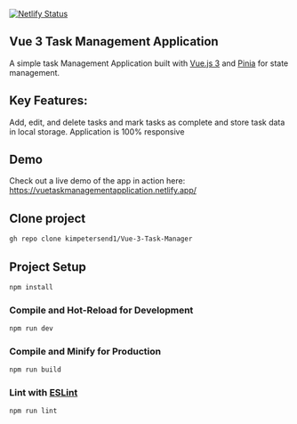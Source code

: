 [![Netlify Status](https://api.netlify.com/api/v1/badges/bb7d94e1-889d-46ca-936a-436c80c4b61c/deploy-status)](https://app.netlify.com/sites/vuetaskmanagementapplication/deploys)

## Vue 3 Task Management Application

A simple task Management Application built with [Vue.js 3](https://vuejs.org/) and [Pinia](https://pinia.vuejs.org/) for state management.

## Key Features:

Add, edit, and delete tasks and mark tasks as complete and store task data in local storage. Application is 100% responsive

## Demo

Check out a live demo of the app in action here: https://vuetaskmanagementapplication.netlify.app/

## Clone project

```sh
gh repo clone kimpetersend1/Vue-3-Task-Manager
```

## Project Setup

```sh
npm install
```

### Compile and Hot-Reload for Development

```sh
npm run dev
```

### Compile and Minify for Production

```sh
npm run build
```

### Lint with [ESLint](https://eslint.org/)

```sh
npm run lint
```

